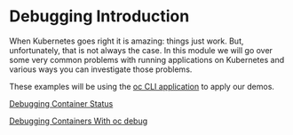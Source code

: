 # Debugging Introduction
When Kubernetes goes right it is amazing: things just work. But, unfortunately, that is not always the case. In this module we will go over some very common problems with running applications on Kubernetes and various ways you can investigate those problems.

These examples will be using the [oc CLI application](https://console-openshift-console.apps.marble.ccs.ornl.gov/command-line-tools) to apply our demos.

[Debugging Container Status](02_Status.md)

[Debugging Containers With oc debug](03_Debug.md)
